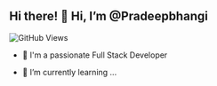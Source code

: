## Hi there! 👋 Hi, I’m @Pradeepbhangi


![GitHub Views](https://komarev.com/ghpvc/?username=pradeepbhangi-01)


- 👀  I'm a passionate Full Stack Developer
 
- 🌱 I’m currently learning ...


<!---
Pradeepbhangi-01/Pradeepbhangi-01 is a ✨ special ✨ repository because its `README.md` (this file) appears on your GitHub profile.
You can click the Preview link to take a look at your changes.
--->
